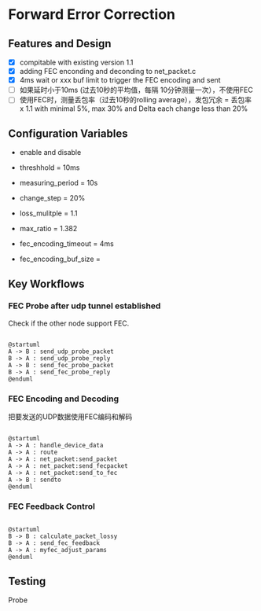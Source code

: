
# Forward Error Correction
## Features and Design
- [x] compitable with existing version 1.1
- [x] adding FEC enconding and deconding to net_packet.c
- [x] 4ms wait or xxx buf limit to trigger the FEC encoding and sent 
- [ ] 如果延时小于10ms (过去10秒的平均值，每隔 10分钟测量一次），不使用FEC
- [ ] 使用FEC时，测量丢包率（过去10秒的rolling average），发包冗余 = 丢包率 x 1.1 with minimal 5%, max 30% and Delta each change less than 20%

## Configuration Variables

- enable and disable

- threshhold = 10ms
- measuring_period = 10s
- change_step = 20%
- loss_mulitple = 1.1

- max_ratio = 1.382
- fec_encoding_timeout = 4ms
- fec_encoding_buf_size = 

## Key Workflows

### FEC Probe after udp tunnel established

Check if the other node support FEC.

```

@startuml
A -> B : send_udp_probe_packet
B -> A : send_udp_probe_reply
A -> B : send_fec_probe_packet
B -> A : send_fec_probe_reply
@enduml

```

### FEC Encoding and Decoding

把要发送的UDP数据使用FEC编码和解码

```

@startuml
A -> A : handle_device_data
A -> A : route
A -> A : net_packet:send_packet
A -> A : net_packet:send_fecpacket
A -> A : net_packet:send_to_fec
A -> B : sendto
@enduml

```



### FEC Feedback Control

```

@startuml
B -> B : calculate_packet_lossy
B -> A : send_fec_feedback
A -> A : myfec_adjust_params
@enduml

```

## Testing

Probe